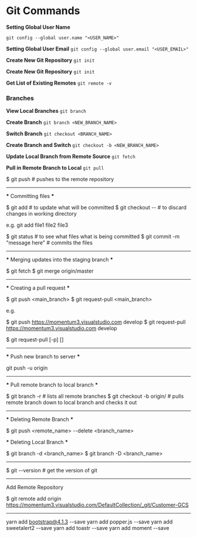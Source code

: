 # Git Commands

**Setting Global User Name**

`git config --global user.name "<USER_NAME>"`
<br/>

**Setting Global User Email**
`git config --global user.email "<USER_EMAIL>"`

**Create New Git Repository**
`git init`

**Create New Git Repository**
`git init`

**Get List of Existing Remotes**
`git remote -v`

### Branches

**View Local Branches**
`git branch`

**Create Branch**
`git branch <NEW_BRANCH_NAME>`

**Switch Branch**
`git checkout <BRANCH_NAME>`

**Create Branch and Switch**
`git checkout -b <NEW_BRANCH_NAME>`

**Update Local Branch from Remote Source**
`git fetch`

**Pull in Remote Branch to Local**
`git pull`

\$ git push # pushes to the remote repository

---

**\*** Committing files **\***

$ git add <file>                                                  # to update what will be committed
$ git checkout -- <file> # to discard changes in working directory

e.g. git add file1 file2 file3

$ git status                                                      # to see what files what is being committed
$ git commit -m "message here" # commits the files

---

**\*** Merging updates into the staging branch **\***

$ git fetch
$ git merge origin/master

---

**\*** Creating a pull request **\***

$ git push <url> <main_branch>
$ git request-pull <url> <main_branch>

e.g.

$ git push https://momentum3.visualstudio.com develop
$ git request-pull https://momentum3.visualstudio.com develop

\$ git request-pull [-p] <start> <url> [<end>]

---

**\*** Push new branch to server **\***

git push -u origin <branch>

---

**\*** Pull remote branch to local branch **\***

$ git branch -r                                                   # lists all remote branches
$ git checkout -b <local-branch-name> origin/<remote-branch-name> # pulls remote branch down to local branch and checks it out

---

**\*** Deleting Remote Branch **\***

\$ git push <remote_name> --delete <branch_name>

**\*** Deleting Local Branch **\***

$ git branch -d <branch_name>
$ git branch -D <branch_name>

---

\$ git --version # get the version of git

---

Add Remote Repository

\$ git remote add origin https://momentum3.visualstudio.com/DefaultCollection/_git/Customer-GCS

---

yarn add bootstrap@4.1.3 --save
yarn add popper.js --save
yarn add sweetalert2 --save
yarn add toastr --save
yarn add moment --save
